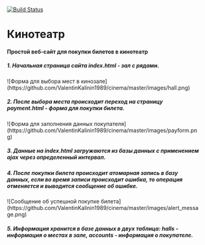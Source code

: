 [![Build Status](https://travis-ci.org/ValentinKalinin1989/cinema.svg?branch=master)](https://travis-ci.org/ValentinKalinin1989/cinema)
<h1> Кинотеатр </h1>
<h4> Простой веб-сайт для покупки билетов в кинотеатр </h4>

<h5> 1. Начальная страница сайта index.html - зал с рядами. </h5>
![Форма для выбора мест в кинозале](https://github.com/ValentinKalinin1989/cinema/master/images/hall.png)
<h5> 2. После выбора места происходит переход на страницу payment.html - форма для покупки билета. </h5>
![Форма для заполнения данных покупателя](https://github.com/ValentinKalinin1989/cinema/master/images/payform.png)
<h5> 3. Данные на index.html загружаются из базы данных с применением ajax через определенный интервал. </h5>
<h5> 4. После покупки билета происходит атомарная запись в базу данных, если во время записи происходит ошибка, 
то операция отменяется и выводится сообщение об ошибке.  </h5>
![Сообщение об успешной покупке билета](https://github.com/ValentinKalinin1989/cinema/master/images/alert_message.png)
<h5> 5. Информация хранится в базе данных в двух таблица: halls - информация о местах в зале, accounts - информация о покупателе.  </h5>
